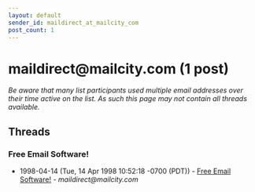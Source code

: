 ```yaml
---
layout: default
sender_id: maildirect_at_mailcity_com
post_count: 1
---
```


# maildirect<span>@</span>mailcity.com (1 post)

_Be aware that many list participants used multiple email addresses over their time active on the list. As such this page may not contain all threads available._

## Threads

### Free Email Software!
+ 1998-04-14 (Tue, 14 Apr 1998 10:52:18 -0700 (PDT)) - [Free Email Software!](/archive/1998/04/4e27a96323f36a427433ceccc524094a5e5341376aad80edf0ac38e4adff084f) - _maildirect@mailcity.com_

